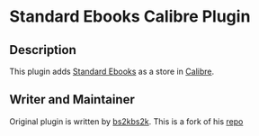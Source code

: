 Standard Ebooks Calibre Plugin
==============================

Description
-----------
This plugin adds [Standard Ebooks](https://standardebooks.org/) as a store in [Calibre](https://calibre-ebook.com/).

Writer and Maintainer
---------------------
Original plugin is written by [bs2kbs2k](https://github.com/bs2kbs2k). This is a fork of his [repo](https://github.com/bs2kbs2k/calibre-store-standardebooks)
